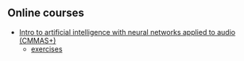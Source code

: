 ## Online courses
- [Intro to artificial intelligence with neural networks applied to audio (CMMAS+)](http://cmmas.com/introduccion-al-aprendizaje-automatico-de-audio-con-redes-neuronales-artificiales/)
    * [exercises](https://github.com/iranroman/CMMAS_AI)
